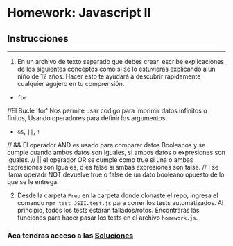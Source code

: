 # Homework: Javascript II

## Instrucciones
---
1. En un archivo de texto separado que debes crear, escribe explicaciones de los siguientes conceptos como si se lo estuvieras explicando a un niño de 12 años. Hacer esto te ayudará a descubrir rápidamente cualquier agujero en tu comprensión.

* `for`

//El Bucle 'for' Nos permite usar codigo para imprimir datos infinitos o finitos, Usando operadores para definir los argumentos.

* `&&`, `||`, `!`

// && El operador AND es usado para comparar datos Booleanos y se cumple cuando ambos datos son Iguales, si ambos datos o expresiones son iguales.
// || el operador OR se cumple como true si una o ambas expresiones son Iguales, o es false si ambas expresiones son false.
//  ! se llama operadr NOT devuelve true o false de un dato booleano opuesto de lo que se le entrega.


2. Desde la carpeta `Prep` en la carpeta donde clonaste el repo, ingresa el comando `npm test JSII.test.js` para correr los tests automatizados. Al principio, todos los tests estarán fallados/rotos. Encontrarás las funciones para hacer pasar los tests en el archivo `homework.js`.

### Aca tendras acceso a las [Soluciones](https://github.com/atralice/Curso.Prep.Henry/blob/solution/03-JS-II/homework/homework.js)
